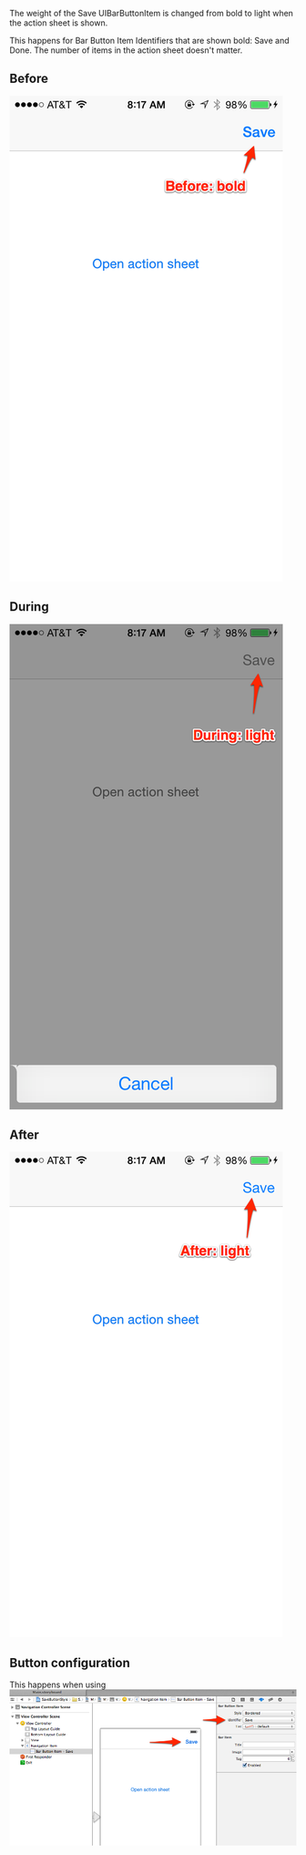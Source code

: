 The weight of the Save UIBarButtonItem is changed from bold to light when the action sheet is shown.

This happens for Bar Button Item Identifiers that are shown bold: Save and Done. The number of items in the action sheet doesn't matter.

## Before
![Before screenshot](screenshots/1-before.png)

## During
![During screenshot](screenshots/2-open.png)

## After
![After screenshot](screenshots/3-after.png)

## Button configuration
This happens when using
![Config screenshot](screenshots/button-config.png)
